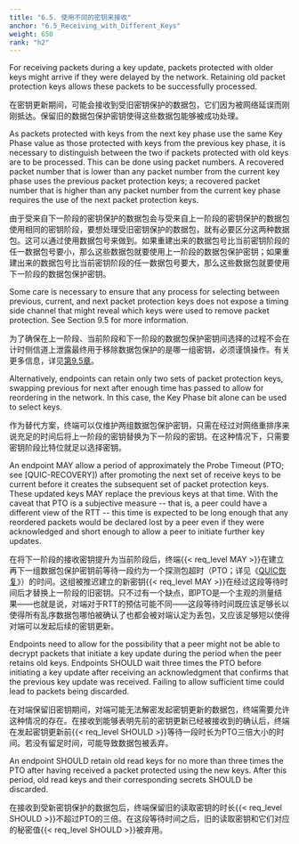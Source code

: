 ```yaml
---
title: "6.5. 使用不同的密钥来接收"
anchor: "6.5_Receiving_with_Different_Keys"
weight: 650
rank: "h2"
---
```


For receiving packets during a key update, packets protected with older keys might arrive if they were delayed by the network. Retaining old packet protection keys allows these packets to be successfully processed.

在密钥更新期间，可能会接收到受旧密钥保护的数据包，它们因为被网络延误而刚刚抵达。保留旧的数据包保护密钥使得这些数据包能够被成功处理。

As packets protected with keys from the next key phase use the same Key Phase value as those protected with keys from the previous key phase, it is necessary to distinguish between the two if packets protected with old keys are to be processed. This can be done using packet numbers. A recovered packet number that is lower than any packet number from the current key phase uses the previous packet protection keys; a recovered packet number that is higher than any packet number from the current key phase requires the use of the next packet protection keys.

由于受来自下一阶段的密钥保护的数据包会与受来自上一阶段的密钥保护的数据包使用相同的密钥阶段，要想处理受旧密钥保护的数据包，就有必要区分这两种数据包。这可以通过使用数据包号来做到。如果重建出来的数据包号比当前密钥阶段的任一数据包号要小，那么这些数据包就要使用上一阶段的数据包保护密钥；如果重建出来的数据包号比当前密钥阶段的任一数据包号要大，那么这些数据包就要使用下一阶段的数据包保护密钥。

Some care is necessary to ensure that any process for selecting between previous, current, and next packet protection keys does not expose a timing side channel that might reveal which keys were used to remove packet protection. See Section 9.5 for more information.

为了确保在上一阶段、当前阶段和下一阶段的数据包保护密钥间选择的过程不会在计时侧信道上泄露最终用于移除数据包保护的是哪一组密钥，必须谨慎操作。有关更多信息，详见[第9.5章]()。

Alternatively, endpoints can retain only two sets of packet protection keys, swapping previous for next after enough time has passed to allow for reordering in the network. In this case, the Key Phase bit alone can be used to select keys.

作为替代方案，终端可以仅维护两组数据包保护密钥，只需在经过对网络重排序来说充足的时间后将上一阶段的密钥替换为下一阶段的密钥。在这种情况下，只需要密钥阶段比特位就足以选择密钥。

An endpoint MAY allow a period of approximately the Probe Timeout (PTO; see [QUIC-RECOVERY]) after promoting the next set of receive keys to be current before it creates the subsequent set of packet protection keys. These updated keys MAY replace the previous keys at that time. With the caveat that PTO is a subjective measure -- that is, a peer could have a different view of the RTT -- this time is expected to be long enough that any reordered packets would be declared lost by a peer even if they were acknowledged and short enough to allow a peer to initiate further key updates.

在将下一阶段的接收密钥提升为当前阶段后，终端{{< req_level MAY >}}在建立再下一组数据包保护密钥前等待一段约为一个探测包超时（PTO；详见《[QUIC恢复]()》）的时间。这组被推迟建立的新密钥{{< req_level MAY >}}在经过这段等待时间后才替换上一阶段的旧密钥。只不过有一个缺点，即PTO是一个主观的测量结果——也就是说，对端对于RTT的预估可能不同——这段等待时间既应该足够长以使得所有乱序数据包哪怕被确认了也都会被对端认定为丢包，又应该足够短以使得对端可以发起后续的密钥更新。

Endpoints need to allow for the possibility that a peer might not be able to decrypt packets that initiate a key update during the period when the peer retains old keys. Endpoints SHOULD wait three times the PTO before initiating a key update after receiving an acknowledgment that confirms that the previous key update was received. Failing to allow sufficient time could lead to packets being discarded.

在对端保留旧密钥期间，对端可能无法解密发起密钥更新的数据包，终端需要允许这种情况的存在。在接收到能够表明先前的密钥更新已经被接收到的确认后，终端在发起密钥更新前{{< req_level SHOULD >}}等待一段时长为PTO三倍大小的时间。若没有留足时间，可能导致数据包被丢弃。

An endpoint SHOULD retain old read keys for no more than three times the PTO after having received a packet protected using the new keys. After this period, old read keys and their corresponding secrets SHOULD be discarded.

在接收到受新密钥保护的数据包后，终端保留旧的读取密钥的时长{{< req_level SHOULD >}}不超过PTO的三倍。在这段等待时间之后，旧的读取密钥和它们对应的秘密值{{< req_level SHOULD >}}被弃用。
